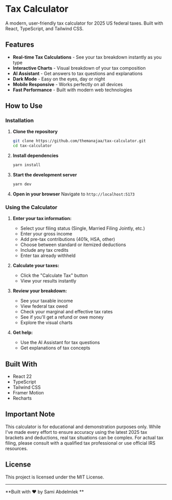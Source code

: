 # Tax Calculator

A modern, user-friendly tax calculator for 2025 US federal taxes. Built with React, TypeScript, and Tailwind CSS.

## Features

- **Real-time Tax Calculations** - See your tax breakdown instantly as you type
- **Interactive Charts** - Visual breakdown of your tax composition
- **AI Assistant** - Get answers to tax questions and explanations
- **Dark Mode** - Easy on the eyes, day or night
- **Mobile Responsive** - Works perfectly on all devices
- **Fast Performance** - Built with modern web technologies

## How to Use

### Installation

1. **Clone the repository**
   ```bash
   git clone https://github.com/themanajaa/tax-calculator.git
   cd tax-calculator
   ```

2. **Install dependencies**
   ```bash
   yarn install
   ```

3. **Start the development server**
   ```bash
   yarn dev
   ```

4. **Open in your browser**
   Navigate to `http://localhost:5173`

### Using the Calculator

1. **Enter your tax information:**
   - Select your filing status (Single, Married Filing Jointly, etc.)
   - Enter your gross income
   - Add pre-tax contributions (401k, HSA, other)
   - Choose between standard or itemized deductions
   - Include any tax credits
   - Enter tax already withheld

2. **Calculate your taxes:**
   - Click the "Calculate Tax" button
   - View your results instantly

3. **Review your breakdown:**
   - See your taxable income
   - View federal tax owed
   - Check your marginal and effective tax rates
   - See if you'll get a refund or owe money
   - Explore the visual charts

4. **Get help:**
   - Use the AI Assistant for tax questions
   - Get explanations of tax concepts

## Built With

- React 22
- TypeScript
- Tailwind CSS
- Framer Motion
- Recharts

## Important Note

This calculator is for educational and demonstration purposes only. While I've made every effort to ensure accuracy using the latest 2025 tax brackets and deductions, real tax situations can be complex. For actual tax filing, please consult with a qualified tax professional or use official IRS resources.

## License

This project is licensed under the MIT License.

---

**Built with ❤️ by Sami Abdelmlek **